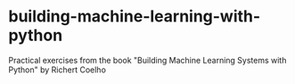 # building-machine-learning-with-python
Practical exercises from the book "Building Machine Learning Systems with Python" by Richert Coelho
